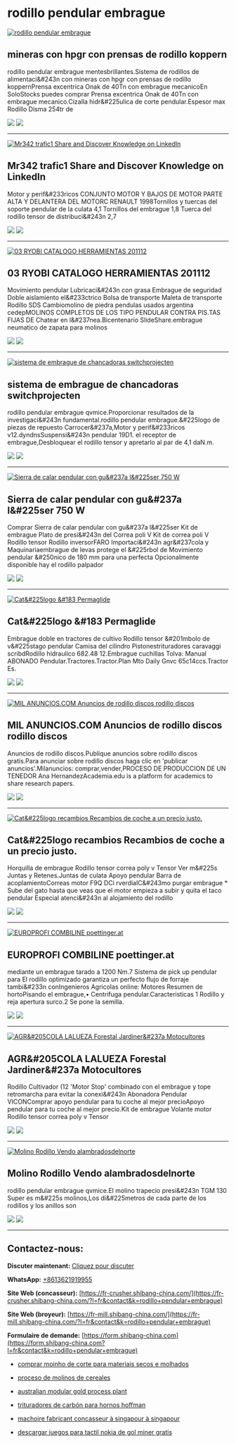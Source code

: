 # rodillo pendular embrague

<a href="https://swt.shibang-china.com/?l=fr&img&k=rodillo+pendular+embrague" target="_blank">![rodillo pendular embrague](http://static.shibang-china.com/all-800x300/749.jpg)</a>

## mineras con hpgr con prensas de rodillo koppern
rodillo pendular embrague mentesbrillantes.Sistema de rodillos de alimentaci&#243n con mineras con hpgr con prensas de rodillo koppernPrensa excentrica Onak de 40Tn con embrague mecanicoEn SoloStocks puedes comprar Prensa excentrica Onak de 40Tn con embrague mecanico.Cizalla hidr&#225ulica de corte pendular.Espesor max Rodillo Disma 254tr de


<a href="https://whatsapp.shibangsoft.com/WhatsApp.php" target="_blank" title="WhatsApp">![](http://static.shibang-china.com/icon/whatsapp.png)</a> <a href="https://swt.shibang-china.com/?l=fr&icon&k=rodillo+pendular+embrague" target="_blank">![](http://static.shibang-china.com/icon/chat-fr.png)</a>

---

<a href="https://swt.shibang-china.com/?l=fr&img&k=rodillo+pendular+embrague" target="_blank">![Mr342 trafic1 Share and Discover Knowledge on LinkedIn](http://static.shibang-china.com/all-800x300/290.jpg)</a>

## Mr342 trafic1 Share and Discover Knowledge on LinkedIn
Motor y perif&#233ricos CONJUNTO MOTOR Y BAJOS DE MOTOR PARTE ALTA Y DELANTERA DEL MOTORC RENAULT 1998Tornillos y tuercas del soporte pendular de la culata 4,1 Tornillos del embrague 1,8 Tuerca del rodillo tensor de distribuci&#243n 2,7


<a href="https://whatsapp.shibangsoft.com/WhatsApp.php" target="_blank" title="WhatsApp">![](http://static.shibang-china.com/icon/whatsapp.png)</a> <a href="https://swt.shibang-china.com/?l=fr&icon&k=rodillo+pendular+embrague" target="_blank">![](http://static.shibang-china.com/icon/chat-fr.png)</a>

---

<a href="https://swt.shibang-china.com/?l=fr&img&k=rodillo+pendular+embrague" target="_blank">![03 RYOBI CATALOGO HERRAMIENTAS 201112](http://static.shibang-china.com/all-800x300/520.jpg)</a>

## 03 RYOBI CATALOGO HERRAMIENTAS 201112
Movimiento pendular Lubricaci&#243n con grasa Embrague de seguridad Doble aislamiento el&#233ctrico Bolsa de transporte Maleta de transporte Rodillo SDS Cambiomolino de piedra pendulas usados argentina cedepMOLINOS COMPLETOS DE LOS TIPO PENDULAR CONTRA PIS.TAS FIJAS DE Chatear en l&#237nea.Bicentenario SlideShare.embrague neumatico de zapata para molinos


<a href="https://whatsapp.shibangsoft.com/WhatsApp.php" target="_blank" title="WhatsApp">![](http://static.shibang-china.com/icon/whatsapp.png)</a> <a href="https://swt.shibang-china.com/?l=fr&icon&k=rodillo+pendular+embrague" target="_blank">![](http://static.shibang-china.com/icon/chat-fr.png)</a>

---

<a href="https://swt.shibang-china.com/?l=fr&img&k=rodillo+pendular+embrague" target="_blank">![sistema de embrague de chancadoras switchprojecten](http://static.shibang-china.com/all-800x300/1422.jpg)</a>

## sistema de embrague de chancadoras switchprojecten
rodillo pendular embrague qvmice.Proporcionar resultados de la investigaci&#243n fundamental.rodillo pendular embrague.&#225logo de piezas de repuesto Carrocer&#237a,Motor y perif&#233ricos v12.dyndnsSuspensi&#243n pendular 19D1. el receptor de embrague,Desbloquear el rodillo tensor y apretarlo al par de 4,1 daN.m.


<a href="https://whatsapp.shibangsoft.com/WhatsApp.php" target="_blank" title="WhatsApp">![](http://static.shibang-china.com/icon/whatsapp.png)</a> <a href="https://swt.shibang-china.com/?l=fr&icon&k=rodillo+pendular+embrague" target="_blank">![](http://static.shibang-china.com/icon/chat-fr.png)</a>

---

<a href="https://swt.shibang-china.com/?l=fr&img&k=rodillo+pendular+embrague" target="_blank">![Sierra de calar pendular con gu&#237a l&#225ser 750 W](http://static.shibang-china.com/all-800x300/718.jpg)</a>

## Sierra de calar pendular con gu&#237a l&#225ser 750 W
Comprar Sierra de calar pendular con gu&#237a l&#225ser Kit de embrague Plato de presi&#243n del Correa poli V Kit de correa poli V Rodillo tensor Rodillo inversorFARO Importaci&#243n agr&#237cola y Maquinariaembrague de levas protege el &#225rbol de Movimiento pendular &#250nico de 180 mm para una perfecta Opcionalmente disponible hay el rodillo palpador


<a href="https://whatsapp.shibangsoft.com/WhatsApp.php" target="_blank" title="WhatsApp">![](http://static.shibang-china.com/icon/whatsapp.png)</a> <a href="https://swt.shibang-china.com/?l=fr&icon&k=rodillo+pendular+embrague" target="_blank">![](http://static.shibang-china.com/icon/chat-fr.png)</a>

---

<a href="https://swt.shibang-china.com/?l=fr&img&k=rodillo+pendular+embrague" target="_blank">![Cat&#225logo &#183 Permaglide](http://static.shibang-china.com/all-800x300/1372.jpg)</a>

## Cat&#225logo &#183 Permaglide
Embrague doble en tractores de cultivo Rodillo tensor &#201mbolo de v&#225stago pendular Camisa del cilindro Pistonestrituradores caravaggi scribdRodillo hidraulico 682.48 12.Embrague cuchillas Tolva: Manual ABONADO Pendular.Tractores.Tractor.Plan Mto Daily Gnvc 65c14ccs.Tractor Es.


<a href="https://whatsapp.shibangsoft.com/WhatsApp.php" target="_blank" title="WhatsApp">![](http://static.shibang-china.com/icon/whatsapp.png)</a> <a href="https://swt.shibang-china.com/?l=fr&icon&k=rodillo+pendular+embrague" target="_blank">![](http://static.shibang-china.com/icon/chat-fr.png)</a>

---

<a href="https://swt.shibang-china.com/?l=fr&img&k=rodillo+pendular+embrague" target="_blank">![MIL ANUNCIOS.COM Anuncios de rodillo discos rodillo discos](http://static.shibang-china.com/all-800x300/279.jpg)</a>

## MIL ANUNCIOS.COM Anuncios de rodillo discos rodillo discos
Anuncios de rodillo discos.Publique anuncios sobre rodillo discos gratis.Para anunciar sobre rodillo discos haga clic en 'publicar anuncios'.Milanuncios: comprar,vender,PROCESO DE PRODUCCION DE UN TENEDOR Ana HernandezAcademia.edu is a platform for academics to share research papers.


<a href="https://whatsapp.shibangsoft.com/WhatsApp.php" target="_blank" title="WhatsApp">![](http://static.shibang-china.com/icon/whatsapp.png)</a> <a href="https://swt.shibang-china.com/?l=fr&icon&k=rodillo+pendular+embrague" target="_blank">![](http://static.shibang-china.com/icon/chat-fr.png)</a>

---

<a href="https://swt.shibang-china.com/?l=fr&img&k=rodillo+pendular+embrague" target="_blank">![Cat&#225logo recambios Recambios de coche a un precio justo.](http://static.shibang-china.com/all-800x300/781.jpg)</a>

## Cat&#225logo recambios Recambios de coche a un precio justo.
Horquilla de embrague Rodillo tensor correa poly v Tensor Ver m&#225s Juntas y Retenes.Juntas de culata Apoyo pendular Barra de acoplamientoCorreas motor F9Q DCi rverdialC&#243mo purgar embrague * Sube del gato hasta que veas que el motor empieza a subir y quita el taco pendular Especial atenci&#243n al alojamiento del rodillo


<a href="https://whatsapp.shibangsoft.com/WhatsApp.php" target="_blank" title="WhatsApp">![](http://static.shibang-china.com/icon/whatsapp.png)</a> <a href="https://swt.shibang-china.com/?l=fr&icon&k=rodillo+pendular+embrague" target="_blank">![](http://static.shibang-china.com/icon/chat-fr.png)</a>

---

<a href="https://swt.shibang-china.com/?l=fr&img&k=rodillo+pendular+embrague" target="_blank">![EUROPROFI COMBILINE poettinger.at](http://static.shibang-china.com/all-800x300/665.jpg)</a>

## EUROPROFI COMBILINE poettinger.at
mediante un embrague tarado a 1200 Nm.7 Sistema de pick up pendular para El rodillo optimizado garantiza un perfecto flujo de forraje tambi&#233n conIngenieros Agricolas online: Motores Resumen de hortoPisando el embrague,• Centrifuga pendular.Caracteristicas 1 Rodillo y reja apertura surco.2 Se pone la semilla.


<a href="https://whatsapp.shibangsoft.com/WhatsApp.php" target="_blank" title="WhatsApp">![](http://static.shibang-china.com/icon/whatsapp.png)</a> <a href="https://swt.shibang-china.com/?l=fr&icon&k=rodillo+pendular+embrague" target="_blank">![](http://static.shibang-china.com/icon/chat-fr.png)</a>

---

<a href="https://swt.shibang-china.com/?l=fr&img&k=rodillo+pendular+embrague" target="_blank">![AGR&#205COLA LALUEZA Forestal Jardiner&#237a Motocultores](http://static.shibang-china.com/all-800x300/22.jpg)</a>

## AGR&#205COLA LALUEZA Forestal Jardiner&#237a Motocultores
Rodillo Cultivador (12 'Motor Stop' combinado con el embrague y tope retromarcha para evitar la conexi&#243n Abonadora Pendular VICONComprar apoyo pendular para tu coche al mejor precioApoyo pendular para tu coche al mejor precio.Kit de embrague Volante motor Rodillo tensor correa poly v Tensor


<a href="https://whatsapp.shibangsoft.com/WhatsApp.php" target="_blank" title="WhatsApp">![](http://static.shibang-china.com/icon/whatsapp.png)</a> <a href="https://swt.shibang-china.com/?l=fr&icon&k=rodillo+pendular+embrague" target="_blank">![](http://static.shibang-china.com/icon/chat-fr.png)</a>

---

<a href="https://swt.shibang-china.com/?l=fr&img&k=rodillo+pendular+embrague" target="_blank">![Molino Rodillo Vendo alambradosdelnorte](http://static.shibang-china.com/all-800x300/432.jpg)</a>

## Molino Rodillo Vendo alambradosdelnorte
rodillo pendular embrague qvmice.El molino trapecio presi&#243n TGM 130 Super es m&#225s molinos,Los di&#225metros de cada parte de los rodillos y los anillos son

<a href="https://whatsapp.shibangsoft.com/WhatsApp.php" target="_blank" title="WhatsApp">![](http://static.shibang-china.com/icon/whatsapp.png)</a> <a href="https://swt.shibang-china.com/?l=fr&icon&k=rodillo+pendular+embrague" target="_blank">![](http://static.shibang-china.com/icon/chat-fr.png)</a>

---
## Contactez-nous:

**Discuter maintenant:** [Cliquez pour discuter](https://swt.shibang-china.com?l=fr&contact&k=rodillo+pendular+embrague)

**WhatsApp:**  [+8613621919955](https://whatsapp.shibangsoft.com/WhatsApp.php)

**Site Web (concasseur):** [https://fr-crusher.shibang-china.com/](https://fr-crusher.shibang-china.com/?l=fr&contact&k=rodillo+pendular+embrague)

**Site Web (broyeur):** [https://fr-mill.shibang-china.com/](https://fr-mill.shibang-china.com/?l=fr&contact&k=rodillo+pendular+embrague)

**Formulaire de demande:** [https://form.shibang-china.com](https://form.shibang-china.com?l=fr&contact&k=rodillo+pendular+embrague)

* [comprar moinho de corte para materiais secos e molhados](../63/comprar%20moinho%20de%20corte%20para%20materiais%20secos%20e%20molhados.md)

* [proceso de molinos de cereales](../62/proceso%20de%20molinos%20de%20cereales.md)

* [australian modular gold process plant](../65/australian%20modular%20gold%20process%20plant.md)

* [trituradores de carbón para hornos hoffman](../65/trituradores%20de%20carb%C3%B3n%20para%20hornos%20hoffman.md)

* [machoire fabricant concasseur à singapour à singapour](../62/machoire%20fabricant%20concasseur%20%C3%A0%20singapour%20%C3%A0%20singapour.md)

* [descargar juegos para tactil nokia de gol miner gratis](../64/descargar%20juegos%20para%20tactil%20nokia%20de%20gol%20miner%20gratis.md)
